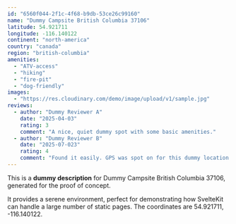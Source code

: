 ```yaml
---
id: "6560f044-2f1c-4f68-b9db-53ce26c99160"
name: "Dummy Campsite British Columbia 37106"
latitude: 54.921711
longitude: -116.140122
continent: "north-america"
country: "canada"
region: "british-columbia"
amenities:
  - "ATV-access"
  - "hiking"
  - "fire-pit"
  - "dog-friendly"
images:
  - "https://res.cloudinary.com/demo/image/upload/v1/sample.jpg"
reviews:
  - author: "Dummy Reviewer A"
    date: "2025-04-03"
    rating: 3
    comment: "A nice, quiet dummy spot with some basic amenities."
  - author: "Dummy Reviewer B"
    date: "2025-07-023"
    rating: 4
    comment: "Found it easily. GPS was spot on for this dummy location."
---
```


This is a **dummy description** for Dummy Campsite British Columbia 37106, generated for the proof of concept.

It provides a serene environment, perfect for demonstrating how SvelteKit can handle a large number of static pages. The coordinates are 54.921711, -116.140122.
